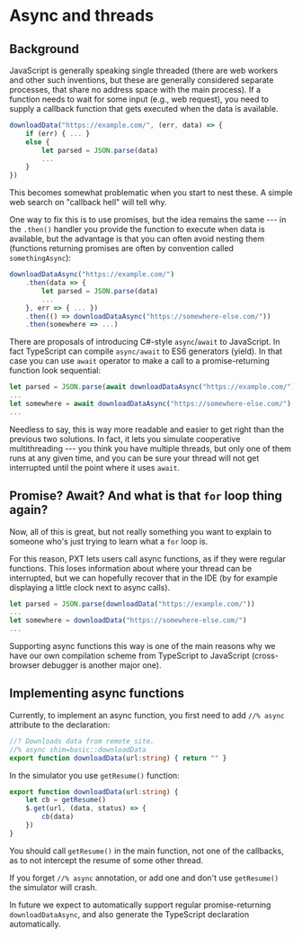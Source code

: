 # Async and threads

## Background

JavaScript is generally speaking single threaded (there are web workers and other such inventions, but these are generally considered separate processes, that share no address space with the main process). If a function needs to wait for
some input (e.g., web request), you need to supply a callback function that gets
executed when the data is available. 
```js
downloadData("https://example.com/", (err, data) => {
    if (err) { ... }
    else {
        let parsed = JSON.parse(data)
        ...
    }
})
```
This becomes somewhat problematic when you start to nest these.
A simple web search on "callback hell" will tell why.

One way to fix this is to use promises, but the idea
remains the same --- in the `.then()` handler you provide the function to execute
when data is available, but the advantage is that you can often avoid nesting
them (functions returning promises are often by convention called `somethingAsync`):
```js
downloadDataAsync("https://example.com/")
    .then(data => {
        let parsed = JSON.parse(data)
        ...
    }, err => { ... })
    .then(() => downloadDataAsync("https://somewhere-else.com/"))
    .then(somewhere => ...)
```

There are proposals of introducing C#-style `async`/`await` to JavaScript. 
In fact TypeScript can compile `async/await` to ES6 generators (yield).
In that case you can use `await` operator to make a call to a promise-returning
function look sequential:
```js
let parsed = JSON.parse(await downloadDataAsync("https://example.com/"))
...
let somewhere = await downloadDataAsync("https://somewhere-else.com/")
...
```

Needless to say, this is way more readable and easier to get right than
the previous two solutions. In fact, it lets you simulate
cooperative multithreading --- you think you have multiple threads,
but only one of them runs at any given time, and you can be sure
your thread will not get interrupted until the point where it uses `await`.

## Promise? Await? And what is that `for` loop thing again?

Now, all of this is great, but not really something you want to explain
to someone who's just trying to learn what a `for` loop is.

For this reason, PXT lets users call async functions, as if they were
regular functions. This loses information about where your thread can
be interrupted, but we can hopefully recover that in the IDE (by for example
displaying a little clock next to async calls).

```js
let parsed = JSON.parse(downloadData("https://example.com/"))
...
let somewhere = downloadData("https://somewhere-else.com/")
...
```

Supporting async functions this way is one of the main reasons why we have
our own compilation scheme from TypeScript to JavaScript (cross-browser
debugger is another major one).

## Implementing async functions

Currently, to implement an async function, you first need to add `//% async`
attribute to the declaration:

```typescript
//? Downloads data from remote site.
//% async shim=basic::downloadData
export function downloadData(url:string) { return "" }
```

In the simulator you use `getResume()` function:

```typescript
export function downloadData(url:string) {
    let cb = getResume()
    $.get(url, (data, status) => {
        cb(data)
    })
}
```

You should call `getResume()` in the main function, not one of the callbacks,
as to not intercept the resume of some other thread.

If you forget `//% async` annotation, or add one and don't use `getResume()`
the simulator will crash.

In future we expect to automatically support regular promise-returning
`downloadDataAsync`, and also generate the TypeScript declaration automatically.
